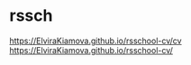 # rssch

https://ElviraKiamova.github.io/rsschool-cv/cv
https://ElviraKiamova.github.io/rsschool-cv/